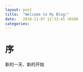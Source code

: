 ```yaml
---
layout: post
title:  "Welcome to My Blog!"
date:   2018-11-07 12:32:45 +0100
categories:
---
```


# 序  
新的一天、新的开始
